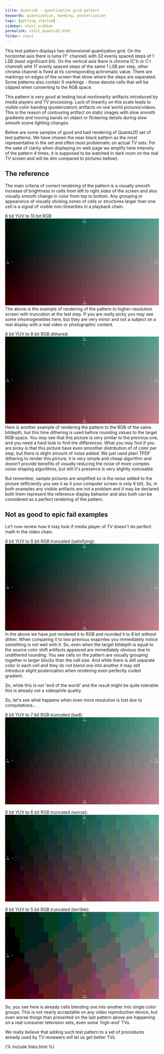 ```yaml
---
title: Quants2D - quantization grid pattern
keywords: quantization, banding, posterization
tags: [getting_started]
sidebar: vtest_sidebar
permalink: vtest_Quants2D.html
folder: vtest
---
```


This test pattern displays two dimensional quantization grid.
On the horizontal axis there is luma (Y' channel) with 32 evenly spaced
steps of 1 LSB (least significant bit).
On the vertical axis there is chroma (C'b or C'r channel) whit 17 evenly
spaced steps of the same 1 LSB per step, other chroma channel is fixed
at its corresponding achromatic value.
There are markings on edges of the screen that show where the steps are
separated.
Some patterns also contain X markings - those denote cells that will be
clipped when converting to the RGB space.

This pattern is very good at testing local nonlinearity artifacts
introduced by media players and TV processing. Lack of linearity on this
scale leads to visible color banding (posterization) artifacts on real
world pictures/videos.
This is the reason of contouring artifact on static images with slow
smooth gradients and moving bands on object or flickering details during
slow smooth scene lighting changes.

Bellow are some samples of good and bad rendering of Quants2D set of
test patterns.
We have chosen the near-black pattern as the most representative in the
set and often most problematic on actual TV sets. For the sake of
clarity when displaying on web page we amplify here intensity of the
pattern 4 times, it is supposed to be watched in dark room on the real
TV screen and will be dim compared to pictures bellow).

## The reference

The main criteria of correct rendering of the pattern is a visually
smooth increase of brightness in cells from left to right sides of the
screen and also visually smooth change in color from top to bottom.
Any grouping or appearance of visually sticking zones of cells or
structures larger than one cell is a signal of visible non-linearities
in a playback chain.

8 bit YUV to 10 bit RGB:
![10bit](images/vtest/Quants.png)
The above is the example of rendering of the pattern to
higher-resolution screen with truncation at the last step.
If you are really picky you may see some inhomogeneities here, but they
are very minor and not a subject on a real display with a real
video or photographic content.

8 bit YUV to 8 bit RGB dithered:
![8bit](images/vtest/Quants8tpdf.png)
Here is another example of rendering the pattern to the RGB of the
same bitdepth, but this time dithering is used before rounding values
to the target RGB space. You may see that this picture is very similar
to the previous one, and you need a hard look to find the differences.
What you may find if you are picky is that this picture have even
smoother distribution of of color per step, but there is slight amount
of noise added.
We just used plain TPDF dithering to render this picture, it is very
simple and cheap algorithm and doesn't provide benefits of visually
reducing the noise of more complex noise-shaping algorithms, but still
it's presence is very slightly noticeable.

But remember, sample pictures are amplified so is the noise added to
the picture (efficiently you see it as it your computer screen is only
6 bit). So, in both examples any visible artifacts are not a problem
and it may be declared both them represent the reference display
behavior and also both can be considered as a perfect rendering of the
pattern.

## Not as good to epic fail examples

Le't now review how it may look if media player of TV doesn't do
perfect math in the video chain.

8 bit YUV to 8 bit RGB truncated (satisfying):
![8bit](images/vtest/Quants8bit.png)
In the above we have just rendered it to RGB and rounded it to 8 bit
without dither.
When comparing it to two previous exapmles you immediately notice
something is not well with it.
So, even when the target bitdepth is equal to the source color shift
artifacts appeared are immediately obvious due to undithered rounding.
You see cells on the pattern are visually grouping together in larger
blocks than the cell size.
And while there is still separate color in each cell and they do not
blend one into another it may still introduce slight posterization
when rendering even perfectly coded gradient.

So, while this is not 'end of the world' and the result might be
quite tolerable this is already not a videophile quality.

So, let's see what happens when even more resolution is lost due to
computations...

8 bit YUV to 7 bit RGB truncated (bad):
![7bit](images/vtest/Quants7bit.png)

8 bit YUV to 6 bit RGB truncated (worse):
![6bit](images/vtest/Quants6bit.png)

8 bit YUV to 5 bit RGB truncated (terrible):
![5bit](images/vtest/Quants5bit.png)

So, you see here is already cells blending one into another into single
color groups.
This is not nearly acceptable on any video reproduction device, but
even worse things than presented on the last pattern above are
happening on a real consumer television sets, even some 'high-end' TVs.

We really believe that adding such test pattern to a set of
procedures already used by TV reviewers will let us get better TVs.

{% include links.html %}
